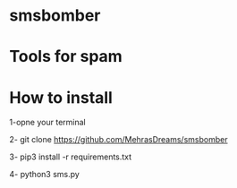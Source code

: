 # smsbomber

# Tools for spam

# How to install

1-opne your terminal 

2- git clone https://github.com/MehrasDreams/smsbomber

3- pip3 install -r requirements.txt

4- python3 sms.py
